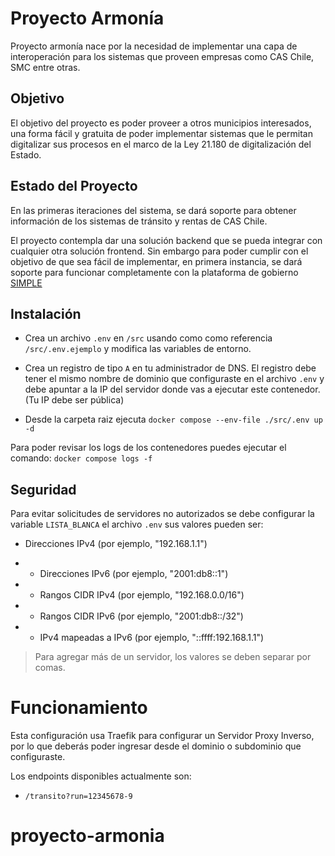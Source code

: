 # Proyecto Armonía

Proyecto armonía nace por la necesidad de implementar una capa de interoperación para los sistemas que proveen empresas como CAS Chile, SMC entre otras.

## Objetivo

El objetivo del proyecto es poder proveer a otros municipios interesados, una forma fácil y gratuita de poder implementar sistemas que le permitan digitalizar sus procesos en el marco de la Ley 21.180 de digitalización del Estado.

## Estado del Proyecto

En las primeras iteraciones del sistema, se dará soporte para obtener información de los sistemas de tránsito y rentas de CAS Chile.

El proyecto contempla dar una solución backend que se pueda integrar con cualquier otra solución frontend. Sin embargo para poder cumplir con el objetivo de que sea fácil de implementar, en primera instancia, se dará soporte para funcionar completamente con la plataforma de gobierno [SIMPLE](https://simple.gob.cl/)

## Instalación

- Crea un archivo `.env` en `/src` usando como como referencia `/src/.env.ejemplo` y modifica las variables de entorno.

- Crea un registro de tipo `A` en tu administrador de DNS. El registro debe tener el mismo nombre de dominio que configuraste en el archivo `.env` y debe apuntar a la IP del servidor donde vas a ejecutar este contenedor. (Tu IP debe ser pública)

- Desde la carpeta raiz ejecuta `docker compose --env-file ./src/.env up -d`

Para poder revisar los logs de los contenedores puedes ejecutar el comando: `docker compose logs -f`

## Seguridad

Para evitar solicitudes de servidores no autorizados se debe configurar la variable `LISTA_BLANCA` el archivo `.env` sus valores pueden ser:

- Direcciones IPv4 (por ejemplo, "192.168.1.1")

* - Direcciones IPv6 (por ejemplo, "2001:db8::1")
* - Rangos CIDR IPv4 (por ejemplo, "192.168.0.0/16")
* - Rangos CIDR IPv6 (por ejemplo, "2001:db8::/32")
* - IPv4 mapeadas a IPv6 (por ejemplo, "::ffff:192.168.1.1")

> Para agregar más de un servidor, los valores se deben separar por comas.

# Funcionamiento

Esta configuración usa Traefik para configurar un Servidor Proxy Inverso, por lo que deberás poder ingresar desde el dominio o subdominio que configuraste.

Los endpoints disponibles actualmente son:

- `/transito?run=12345678-9`
# proyecto-armonia
